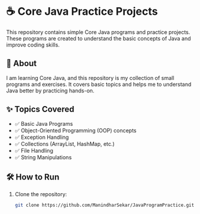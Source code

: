 # ☕ Core Java Practice Projects

This repository contains simple Core Java programs and practice projects. These programs are created to understand the basic concepts of Java and improve coding skills.

## 📖 About

I am learning Core Java, and this repository is my collection of small programs and exercises. It covers basic topics and helps me to understand Java better by practicing hands-on.

## ✨ Topics Covered

- ✅ Basic Java Programs
- ✅ Object-Oriented Programming (OOP) concepts
- ✅ Exception Handling
- ✅ Collections (ArrayList, HashMap, etc.)
- ✅ File Handling
- ✅ String Manipulations

## 🛠 How to Run

1. Clone the repository:
   ```bash
   git clone https://github.com/ManindharSekar/JavaProgramPractice.git
